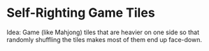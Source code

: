 # Self-Righting Game Tiles

Idea: Game (like Mahjong) tiles that are heavier on one side so that randomly shuffling the tiles makes most of them end up face-down.
